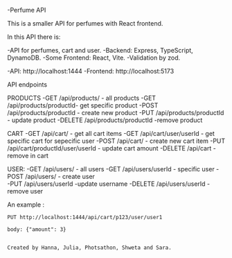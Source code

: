 -Perfume API

This is a smaller API for perfumes with React frontend.

In this API there is:

-API for perfumes, cart and user.
-Backend: Express, TypeScript, DynamoDB.
-Some Frontend: React, Vite.
-Validation by zod.


-API: http://localhost:1444
-Frontend: http://localhost:5173
 

API endpoints

PRODUCTS
-GET /api/products/ - all products 
-GET /api/products/productId- get specific product 
-POST /api/products/productId - create new product
-PUT /api/products/productId - update product 
-DELETE /api/products/productId -remove product

CART
-GET /api/cart/ - get all cart items
-GET /api/cart/user/userId - get specific cart for sepecific user
-POST /api/cart/ - create new cart item
-PUT /api/cart/productId/user/userId - update cart amount 
-DELETE /api/cart -remove in cart

USER:
-GET /api/users/ - all users
-GET /api/users/userId - specific user
-POST /api/users/ - create user  
-PUT /api/users/userId -update username
-DELETE /api/users/userId - remove user

An example :
```
PUT http://localhost:1444/api/cart/p123/user/user1

body: {"amount": 3}


Created by Hanna, Julia, Photsathon, Shweta and Sara.

